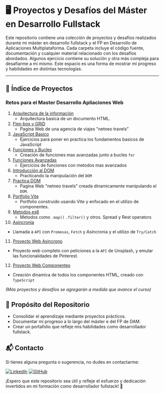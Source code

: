 # 🖥️ Proyectos y Desafíos del Máster en Desarrollo Fullstack

Este repositorio contiene una colección de proyectos y desafíos realizados
durante mi máster en desarrollo fullstack y el FP en Desarrollo de Aplicaciones
Multiplataforma. Cada carpeta incluye el código fuente, documentación y
cualquier material relacionado con los desafíos abordados. Algunos ejercicio
contiene su solución y otra más compleja para desafiarme a mi mismo. Este
espacio es una forma de mostrar mi progreso y habilidades en distintas
tecnologías.

---

## 📑 Índice de Proyectos

### Retos para el Master Desarrollo Apliaciones Web

1. [Arquitectura de la información](/01_html_arquitectura_informacion_modulo_1/)
   - Arquitectura basica de un documento HTML.
2. [Flex-box y GRID](/02_css_grid_flexbox_netneo_travel/)
   - Pagina Web de una agencia de viajes "netneo travels"
3. [JavaScript Basico](/03_ejercicios_basicos_js_modulo_4/)
   - Ejercicios para poner en practica los fundamentos basicos de JavaScript
4. [Funciones y Bucles](/04_ejercicios_bucles_funciones_modulo_5/)
   - Creación de funciones mas avanzadas junto a bucles `for`
5. [Funciones Avanzadas](/05_ejercicios_avanzados_modulo_6/)
   - Ejercicios de funciones con metodos mas avanzados
6. [Introducción al DOM](/06_ejercicios_dom.js/)
   - Practicando la manipulación del `DOM`
7. [Practica DOM](/07_practica_DOM/)
   - Pagina Web "netneo travels" creada dinamicamente manipulando el `DOM`.
8. [Portfolio Vite](/08_portfolio_vite/)
   - Portfolio construido usando Vite y enfocado en el utilizo de componentes.
9. [Metodos es6](/09_ejercicios_es6_js/)
   - Metodos como `.map()` `.filter()` y otros. Spread y Rest operators
10. [Asincronia](/10_ejercicios_async_js/)

- Llamada a `API` con `Promesas`, `Fetch` y Asíncronia y el utilizo de
  `Try/Catch`

11. [Proyecto Web Asincrono](/11_proyecto_web_asincrono/)

- Proyecto web completo con peticiones a la `API` de Unsplash, y emular las
  funcionalidades de Pinterest.

12. [Proyecto Web Componentes](/12_proyecto_web_components_typescript/)

- Creación dinamica de todos los componentes HTML, creado con `TypeScript`

_(Más proyectos y desafíos se agregarán a medida que avance el curso)_

## 🎯 Propósito del Repositorio

- Consolidar el aprendizaje mediante proyectos prácticos.
- Documentar mi progreso a lo largo del máster e del FP de DAM.
- Crear un portafolio que refleje mis habilidades como desarrollador fullstack.

## 📬 Contacto

Si tienes alguna pregunta o sugerencia, no dudes en contactarme:

[![LinkedIn](https://img.shields.io/badge/-LinkedIn-0A66C2?style=for-the-badge&logo=linkedin&logoColor=white)](https://www.linkedin.com/in/mario-valverde-web-developer/)
[![GitHub](https://img.shields.io/badge/-GitHub-181717?style=for-the-badge&logo=github&logoColor=white)](https://github.com/MarioRivVal)

¡Espero que este repositorio sea útil y refleje el esfuerzo y dedicación
invertidos en mi formación como desarrollador fullstack! 🚀
